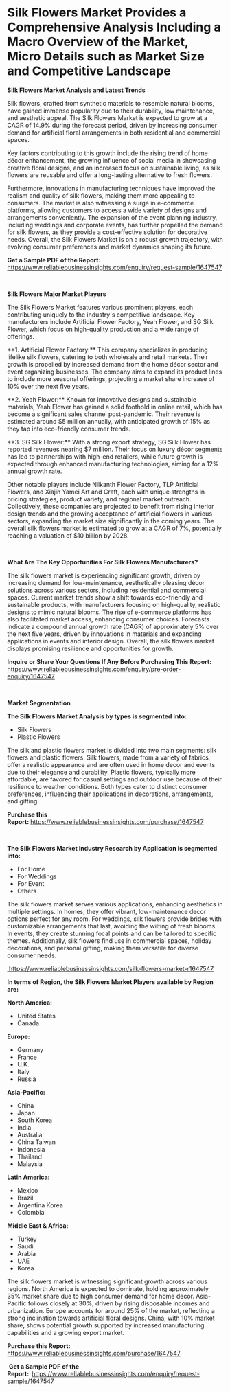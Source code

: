 <p><h1>Silk Flowers Market Provides a Comprehensive Analysis Including a Macro Overview of the Market, Micro Details such as Market Size and Competitive Landscape</h1></p><p><strong>Silk Flowers Market Analysis and Latest Trends</strong></p>
<p><p>Silk flowers, crafted from synthetic materials to resemble natural blooms, have gained immense popularity due to their durability, low maintenance, and aesthetic appeal. The Silk Flowers Market is expected to grow at a CAGR of 14.9% during the forecast period, driven by increasing consumer demand for artificial floral arrangements in both residential and commercial spaces. </p><p>Key factors contributing to this growth include the rising trend of home décor enhancement, the growing influence of social media in showcasing creative floral designs, and an increased focus on sustainable living, as silk flowers are reusable and offer a long-lasting alternative to fresh flowers. </p><p>Furthermore, innovations in manufacturing techniques have improved the realism and quality of silk flowers, making them more appealing to consumers. The market is also witnessing a surge in e-commerce platforms, allowing customers to access a wide variety of designs and arrangements conveniently. The expansion of the event planning industry, including weddings and corporate events, has further propelled the demand for silk flowers, as they provide a cost-effective solution for decorative needs. Overall, the Silk Flowers Market is on a robust growth trajectory, with evolving consumer preferences and market dynamics shaping its future.</p></p>
<p><strong>Get a Sample PDF of the Report:&nbsp;</strong> <a href="https://www.reliablebusinessinsights.com/enquiry/request-sample/1647547?utm_campaign=1121&utm_medium=2&utm_source=Github&utm_content=ia&utm_term=15042025&utm_id=silk-flowers">https://www.reliablebusinessinsights.com/enquiry/request-sample/1647547</a></p>
<p>&nbsp;</p>
<p><strong>Silk Flowers Major Market Players</strong></p>
<p><p>The Silk Flowers Market features various prominent players, each contributing uniquely to the industry's competitive landscape. Key manufacturers include Artificial Flower Factory, Yeah Flower, and SG Silk Flower, which focus on high-quality production and a wide range of offerings.</p><p>**1. Artificial Flower Factory:** This company specializes in producing lifelike silk flowers, catering to both wholesale and retail markets. Their growth is propelled by increased demand from the home décor sector and event organizing businesses. The company aims to expand its product lines to include more seasonal offerings, projecting a market share increase of 10% over the next five years.</p><p>**2. Yeah Flower:** Known for innovative designs and sustainable materials, Yeah Flower has gained a solid foothold in online retail, which has become a significant sales channel post-pandemic. Their revenue is estimated around $5 million annually, with anticipated growth of 15% as they tap into eco-friendly consumer trends.</p><p>**3. SG Silk Flower:** With a strong export strategy, SG Silk Flower has reported revenues nearing $7 million. Their focus on luxury décor segments has led to partnerships with high-end retailers, while future growth is expected through enhanced manufacturing technologies, aiming for a 12% annual growth rate.</p><p>Other notable players include Nilkanth Flower Factory, TLP Artificial Flowers, and Xiajin Yamei Art and Craft, each with unique strengths in pricing strategies, product variety, and regional market outreach. Collectively, these companies are projected to benefit from rising interior design trends and the growing acceptance of artificial flowers in various sectors, expanding the market size significantly in the coming years. The overall silk flowers market is estimated to grow at a CAGR of 7%, potentially reaching a valuation of $10 billion by 2028.</p></p>
<p>&nbsp;</p>
<p><strong>What Are The Key Opportunities For Silk Flowers Manufacturers?</strong></p>
<p><p>The silk flowers market is experiencing significant growth, driven by increasing demand for low-maintenance, aesthetically pleasing décor solutions across various sectors, including residential and commercial spaces. Current market trends show a shift towards eco-friendly and sustainable products, with manufacturers focusing on high-quality, realistic designs to mimic natural blooms. The rise of e-commerce platforms has also facilitated market access, enhancing consumer choices. Forecasts indicate a compound annual growth rate (CAGR) of approximately 5% over the next five years, driven by innovations in materials and expanding applications in events and interior design. Overall, the silk flowers market displays promising resilience and opportunities for growth.</p></p>
<p><strong>Inquire or Share Your Questions If Any Before Purchasing This Report:</strong> <a href="https://www.reliablebusinessinsights.com/enquiry/pre-order-enquiry/1647547?utm_campaign=1121&utm_medium=2&utm_source=Github&utm_content=ia&utm_term=15042025&utm_id=silk-flowers">https://www.reliablebusinessinsights.com/enquiry/pre-order-enquiry/1647547</a></p>
<p>&nbsp;</p>
<p><strong>Market Segmentation</strong></p>
<p><strong>The Silk Flowers Market Analysis by types is segmented into:</strong></p>
<p><ul><li>Silk Flowers</li><li>Plastic Flowers</li></ul></p>
<p><p>The silk and plastic flowers market is divided into two main segments: silk flowers and plastic flowers. Silk flowers, made from a variety of fabrics, offer a realistic appearance and are often used in home decor and events due to their elegance and durability. Plastic flowers, typically more affordable, are favored for casual settings and outdoor use because of their resilience to weather conditions. Both types cater to distinct consumer preferences, influencing their applications in decorations, arrangements, and gifting.</p></p>
<p><strong>Purchase this Report:&nbsp;</strong><a href="https://www.reliablebusinessinsights.com/purchase/1647547?utm_campaign=1121&utm_medium=2&utm_source=Github&utm_content=ia&utm_term=15042025&utm_id=silk-flowers">https://www.reliablebusinessinsights.com/purchase/1647547</a></p>
<p>&nbsp;</p>
<p><strong>The Silk Flowers Market Industry Research by Application is segmented into:</strong></p>
<p><ul><li>For Home</li><li>For Weddings</li><li>For Event</li><li>Others</li></ul></p>
<p><p>The silk flowers market serves various applications, enhancing aesthetics in multiple settings. In homes, they offer vibrant, low-maintenance decor options perfect for any room. For weddings, silk flowers provide brides with customizable arrangements that last, avoiding the wilting of fresh blooms. In events, they create stunning focal points and can be tailored to specific themes. Additionally, silk flowers find use in commercial spaces, holiday decorations, and personal gifting, making them versatile for diverse consumer needs.</p></p>
<p><a href="https://www.reliablebusinessinsights.com/silk-flowers-market-r1647547?utm_campaign=1121&utm_medium=2&utm_source=Github&utm_content=ia&utm_term=15042025&utm_id=silk-flowers">&nbsp;https://www.reliablebusinessinsights.com/silk-flowers-market-r1647547</a></p>
<p><strong>In terms of Region, the Silk Flowers Market Players available by Region are:</strong></p>
<p>
    <p> <strong> North America: </strong>
        <ul>
            <li>United States</li>
            <li>Canada</li>
        </ul>
        </p> 
    <p> <strong> Europe: </strong>
        <ul>
            <li>Germany</li>
            <li>France</li>
            <li>U.K.</li>
            <li>Italy</li>
            <li>Russia</li>
        </ul>
        </p> 
    <p> <strong> Asia-Pacific: </strong>
        <ul>
            <li>China</li>
            <li>Japan</li>
            <li>South Korea</li>
            <li>India</li>
            <li>Australia</li>
            <li>China Taiwan</li>
            <li>Indonesia</li>
            <li>Thailand</li>
            <li>Malaysia</li>
        </ul>
        </p> 
    <p> <strong> Latin America: </strong>
        <ul>
            <li>Mexico</li>
            <li>Brazil</li>
            <li>Argentina Korea</li>
            <li>Colombia</li>
        </ul>
        </p> 
    <p> <strong> Middle East & Africa: </strong>
        <ul>
            <li>Turkey</li>
            <li>Saudi</li>
            <li>Arabia</li>
            <li>UAE</li>
            <li>Korea</li>
        </ul>
    </p>
    </p>
<p><p>The silk flowers market is witnessing significant growth across various regions. North America is expected to dominate, holding approximately 35% market share due to high consumer demand for home decor. Asia-Pacific follows closely at 30%, driven by rising disposable incomes and urbanization. Europe accounts for around 25% of the market, reflecting a strong inclination towards artificial floral designs. China, with 10% market share, shows potential growth supported by increased manufacturing capabilities and a growing export market.</p></p>
<p><strong>Purchase this Report: </strong><a href="https://www.reliablebusinessinsights.com/purchase/1647547?utm_campaign=1121&utm_medium=2&utm_source=Github&utm_content=ia&utm_term=15042025&utm_id=silk-flowers">https://www.reliablebusinessinsights.com/purchase/1647547</a></p>
<p>&nbsp;<strong>Get a Sample PDF of the Report:&nbsp;&nbsp;</strong><a href="https://www.reliablebusinessinsights.com/enquiry/request-sample/1647547?utm_campaign=1121&utm_medium=2&utm_source=Github&utm_content=ia&utm_term=15042025&utm_id=silk-flowers">https://www.reliablebusinessinsights.com/enquiry/request-sample/1647547</a></p>
<p><strong></strong></p>
<p><p></p><p></p><p></p></p>